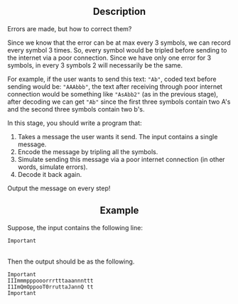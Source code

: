 <h2 style="text-align: center;">Description</h2>

<p>Errors are made, but how to correct them?</p>

<p>Since we know that the error can be at max every 3 symbols, we can record every symbol 3 times. So, every symbol would be tripled before sending to the internet via a poor connection. Since we have only one error for 3 symbols, in every 3 symbols 2 will necessarily be the same.</p>

<p>For example, if the user wants to send this text: <code class="java">"Ab"</code>, coded text before sending would be: <code class="java">"AAAbbb"</code>, the text after receiving through poor internet connection would be something like <code class="java">"AsAbb2"</code> (as in the previous stage), after decoding we can get <code class="java">"Ab"</code> since the first three symbols contain two A's and the second three symbols contain two b's.</p>

<p>In this stage, you should write a program that:</p>

<ol>
	<li>Takes a message the user wants it send. The input contains a single message.</li>
	<li>Encode the message by tripling all the symbols.</li>
	<li>Simulate sending this message via a poor internet connection (in other words, simulate errors).</li>
	<li>Decode it back again.</li>
</ol>

<p>Output the message on every step!</p>

<h2 style="text-align: center;">Example</h2>

<p>Suppose, the input contains the following line:</p>

<pre><code class="java">Important</code></pre>

<p><br>
Then the output should be as the following.</p>

<pre><code class="java">Important
IIImmmpppooorrrtttaaannnttt
I1ImQmOppooT0rruttaJannQ tt
Important</code></pre>
